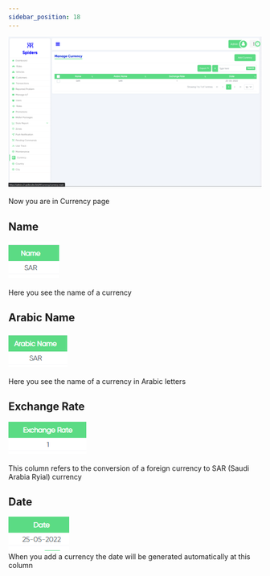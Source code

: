 ```yaml
---
sidebar_position: 18
---
```


<img src="../img/Currency/currency1.png"/><br/>
<br/>
Now you are in Currency page

## Name
<img src="../img/Currency/currency2.png"/><br/>
<br/>
Here you see the name of a currency

## Arabic Name
<img src="../img/Currency/currency3.png"/><br/>
<br/>
Here you see the name of a currency in Arabic letters

## Exchange Rate
<img src="../img/Currency/currency4.png"/><br/>
<br/>
This column refers to the conversion of a foreign currency to SAR (Saudi Arabia Ryial) currency

## Date
<img src="../img/Currency/currency5.png"/><br/>
When you add a currency the date will be generated automatically at this column
